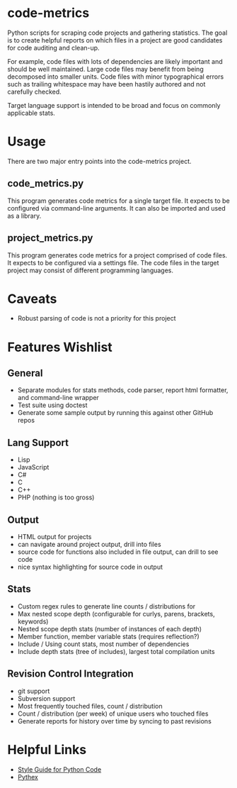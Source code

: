 # code-metrics

Python scripts for scraping code projects and gathering statistics. The goal is to create helpful reports on which files in a project are good candidates for code auditing and clean-up.

For example, code files with lots of dependencies are likely important and should be well maintained. Large code files may benefit from being decomposed into smaller units. Code files with minor typographical errors such as trailing whitespace may have been hastily authored and not carefully checked.

Target language support is intended to be broad and focus on commonly applicable stats.

# Usage

There are two major entry points into the code-metrics project.

## code_metrics.py

This program generates code metrics for a single target file. It expects to be configured via command-line arguments. It can also be imported and used as a library.

## project_metrics.py

This program generates code metrics for a project comprised of code files. It expects to be configured via a settings file. The code files in the target project may consist of different programming languages.

# Caveats

* Robust parsing of code is not a priority for this project

# Features Wishlist

## General

* Separate modules for stats methods, code parser, report html formatter, and command-line wrapper
* Test suite using doctest
* Generate some sample output by running this against other GitHub repos

## Lang Support

* Lisp
* JavaScript
* C#
* C
* C++
* PHP (nothing is too gross)

## Output

* HTML output for projects
* can navigate around project output, drill into files
* source code for functions also included in file output, can drill to see code
* nice syntax highlighting for source code in output

## Stats

* Custom regex rules to generate line counts / distributions for
* Max nested scope depth (configurable for curlys, parens, brackets, keywords)
* Nested scope depth stats (number of instances of each depth)
* Member function, member variable stats (requires reflection?)
* Include / Using count stats, most number of dependencies
* Include depth stats (tree of includes), largest total compilation units

## Revision Control Integration

* git support
* Subversion support
* Most frequently touched files, count / distribution
* Count / distribution (per week) of unique users who touched files
* Generate reports for history over time by syncing to past revisions

# Helpful Links

* [Style Guide for Python Code](https://www.python.org/dev/peps/pep-0008/)
* [Pythex](https://pythex.org/)
